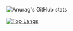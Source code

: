 ![Anurag's GitHub stats](https://github-readme-stats.vercel.app/api?username=luisgmzz&show_icons=true&theme=dark)

[![Top Langs](https://github-readme-stats.vercel.app/api/top-langs/?username=luisgmzz&layout=compact&theme=dark)](https://github.com/anuraghazra/github-readme-stats)
